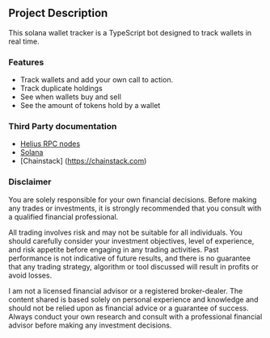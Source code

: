 ## Project Description

This solana wallet tracker is a TypeScript bot designed to track wallets in real time.

### Features

- Track wallets and add your own call to action.
- Track duplicate holdings
- See when wallets buy and sell
- See the amount of tokens hold by a wallet

### Third Party documentation

- [Helius RPC nodes](https://docs.helius.dev)
- [Solana](https://solana.com/docs)
- [Chainstack] (https://chainstack.com)



### Disclaimer

You are solely responsible for your own financial decisions. Before making any trades or investments, it is strongly recommended that you consult with a qualified financial professional.

All trading involves risk and may not be suitable for all individuals. You should carefully consider your investment objectives, level of experience, and risk appetite before engaging in any trading activities. Past performance is not indicative of future results, and there is no guarantee that any trading strategy, algorithm or tool discussed will result in profits or avoid losses.

I am not a licensed financial advisor or a registered broker-dealer. The content shared is based solely on personal experience and knowledge and should not be relied upon as financial advice or a guarantee of success. Always conduct your own research and consult with a professional financial advisor before making any investment decisions.
